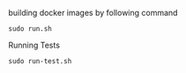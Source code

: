 building docker images by following command

```
sudo run.sh
```


Running Tests

```
sudo run-test.sh
```
